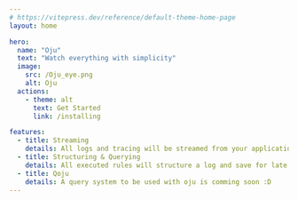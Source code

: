 ```yaml
---
# https://vitepress.dev/reference/default-theme-home-page
layout: home

hero:
  name: "Oju"
  text: "Watch everything with simplicity"
  image:
    src: /Oju_eye.png
    alt: Oju
  actions:
    - theme: alt
      text: Get Started
      link: /installing

features:
  - title: Streaming
    details: All logs and tracing will be streamed from your applications to oju
  - title: Structuring & Querying
    details: All executed rules will structure a log and save for late queries
  - title: Qoju
    details: A query system to be used with oju is comming soon :D
---
```


